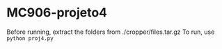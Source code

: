 # MC906-projeto4

Before running, extract the folders from ./cropper/files.tar.gz
To run, use `python proj4.py`
